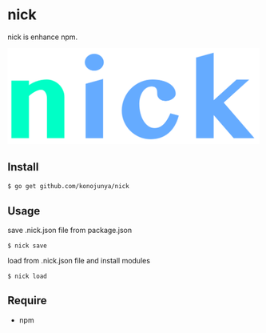 # nick
nick is enhance npm.

![](https://raw.githubusercontent.com/konojunya/nick/master/public/nick.png)

## Install

```
$ go get github.com/konojunya/nick
```

## Usage

save .nick.json file from package.json

```
$ nick save
```

load from .nick.json file and install modules

```
$ nick load
```

## Require

- npm

